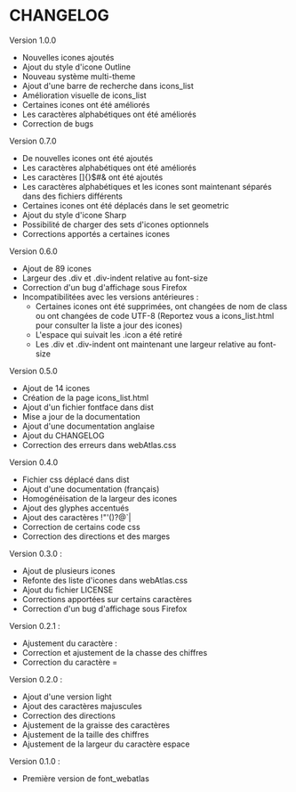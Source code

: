 # CHANGELOG #

Version 1.0.0

* Nouvelles icones ajoutés
* Ajout du style d'icone Outline
* Nouveau système multi-theme
* Ajout d'une barre de recherche dans icons_list
* Amélioration visuelle de icons_list
* Certaines icones ont été améliorés
* Les caractères alphabétiques ont été améliorés
* Correction de bugs

Version 0.7.0

* De nouvelles icones ont été ajoutés
* Les caractères alphabétiques ont été améliorés
* Les caractères []{}$#& ont été ajoutés
* Les caractères alphabétiques et les icones sont maintenant séparés dans des fichiers différents
* Certaines icones ont été déplacés dans le set geometric
* Ajout du style d'icone Sharp
* Possibilité de charger des sets d'icones optionnels
* Corrections apportés a certaines icones

Version 0.6.0

* Ajout de 89 icones
* Largeur des .div et .div-indent relative au font-size
* Correction d'un bug d'affichage sous Firefox
* Incompatibilitées avec les versions antérieures :
    - Certaines icones ont été supprimées, ont changées de nom de class ou ont changées de code UTF-8 (Reportez vous a icons_list.html pour consulter la liste a jour des icones)
    - L'espace qui suivait les .icon a été retiré
    - Les .div et .div-indent ont maintenant une largeur relative au font-size

Version 0.5.0

* Ajout de 14 icones
* Création de la page icons_list.html
* Ajout d'un fichier fontface dans dist
* Mise a jour de la documentation
* Ajout d'une documentation anglaise
* Ajout du CHANGELOG
* Correction des erreurs dans webAtlas.css

Version 0.4.0

* Fichier css déplacé dans dist
* Ajout d'une documentation (français)
* Homogénéisation de la largeur des icones
* Ajout des glyphes accentués
* Ajout des caractères !"'()?@`|
* Correction de certains code css
* Correction des directions et des marges

Version 0.3.0 :

* Ajout de plusieurs icones
* Refonte des liste d'icones dans webAtlas.css
* Ajout du fichier LICENSE
* Corrections apportées sur certains caractères
* Correction d'un bug d'affichage sous Firefox

Version 0.2.1 :

* Ajustement du caractère :
* Correction et ajustement de la chasse des chiffres
* Correction du caractère =

Version 0.2.0 :

* Ajout d'une version light
* Ajout des caractères majuscules
* Correction des directions
* Ajustement de la graisse des caractères
* Ajustement de la taille des chiffres
* Ajustement de la largeur du caractère espace

Version 0.1.0 :

* Première version de font_webatlas